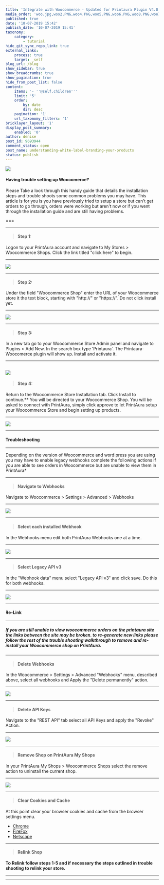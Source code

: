 ```yaml
---
title: 'Integrate with Woocommerce - Updated for Printaura Plugin V4.0.1'
media_order: 'woo.jpg,woo2.PNG,woo4.PNG,woo5.PNG,woo6.PNG,woo8.PNG,woo7.PNG,woo3.PNG,woo9.PNG,woo10.PNG,woo11@3x.jpg,woo1.PNG'
published: true
date: '10-07-2019 15:42'
publish_date: '10-07-2019 15:41'
taxonomy:
    category:
        - tutorial
hide_git_sync_repo_link: true
external_links:
    process: true
    target: _self
blog_url: /blog
show_sidebar: true
show_breadcrumbs: true
show_pagination: true
hide_from_post_list: false
content:
    items: '- ''@self.children'''
    limit: '5'
    order:
        by: date
        dir: desc
    pagination: '1'
    url_taxonomy_filters: '1'
bricklayer_layout: '1'
display_post_summary:
    enabled: '0'
author: denise
post_id: 9693944
comment_status: open
post_name: understanding-white-label-branding-your-products
status: publish
---
```


[![](woo.jpg)](/blog/tutorials/integrate-with-woocommerce)

#### __**Having trouble setting up Woocomerce?**__ 

Please Take a look through this handy guide that details the installation steps and trouble shoots some common problems you may have. This article is for you is you have previously tried to setup a store but can't get orders to go through, orders were working but aren't now or if you went through the installation guide and are still having problems. 
 
===

---
>#### Step 1:
Logon to your PrintAura account and navigate to My Stores > Woocommerce Shops.
Click the link titled "click here" to begin.

---
![](woo1.PNG)

---
>#### Step 2:
Under the field "Woocommerce Shop" enter the URL of your Woocommerce store it the text block, starting with "http://" or "https://". Do not click install yet.

---
![](woo2.PNG)

---
>#### Step 3:
In a new tab go to your Woocommerce Store Admin panel and navigate to Plugins > Add New. In the search box type 'Printaura'. The Printaura-Woocomerce plugin will show up. Install and activate it.

---
![](woo11.jpg)
---
>#### Step 4:
Return to the Woocommerce Store Installation tab.
Click Install to continue.**
You will be directed to your Woocommerce Shop. You will be asked to connect with PrintAura, simply click approve to let PrintAura setup your Woocommerce Store and begin setting up products.

---
![](woo3.PNG)

---
#### __**Troubleshooting**__
___
Depending on the version of Woocommerce and word press you are using you may have to enable legacy webhooks complete the following actions if you are able to see orders in Woocommerce but are unable to view them in PrintAura*
___
>#### Navigate to Webhooks
Navigate to Woocommerce > Settings > Advanced > Webhooks

___
![](woo5.PNG)

---
>#### Select each installed Webhook
In the Webhooks menu edit both PrintAura Webhooks one at a time.

---
![](woo6.PNG)

___
>#### Select Legacy API v3
In the "Webhook data" menu select "Legacy API v3" and click save. Do this for both webhooks.

___
![](woo7.PNG)

---
#### __**Re-Link**__ 

---

##### If you are still unable to view woocommerce orders on the printaura site the links between the site may be broken. to re-generate new links please follow the rest of the trouble shooting walkthrough to remove and re-install your Woocommerce shop on PrintAura.

---
> #### Delete Webhooks    
In the Woocommerce > Settings > Advanced "Webhooks" menu, described above, select all webhooks and Apply the "Delete permanently" action.

---
![](woo9.PNG)

---
>#### Delete API Keys
Navigate to the "REST API" tab select all API Keys and apply the "Revoke" Action.

---
![](woo10.PNG)

---
>#### Remove Shop on PrintAura My Shops
In your PrintAura My Shops > Woocommerce Shops select the remove action to uninstall the current shop.

---
![](woo8.PNG)

---
>#### Clear Cookies and Cache
At this point clear your browser cookies and cache from the browser settings menu.

* [Chrome](https://support.google.com/accounts/answer/9098093?co=GENIE.Platform=Desktop&hl=en&visit_id=636843775705401342-2310875799&rd=1)
* [FireFox](https://support.mozilla.org/en-US/kb/clear-cookies-and-site-data-firefox)
* [Netscape](http://www.allaboutcookies.org/manage-cookies/netscape-6-plus.html)

___
>#### Relink Shop

**To Relink follow steps 1-5 and if necessary the steps outlined in trouble shooting to relink your store.** 

---
---